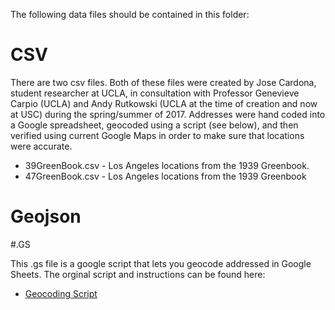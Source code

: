The following data files should be contained in this folder:

# CSV
There are two csv files. Both of these files were created by Jose Cardona, student researcher at  UCLA, in consultation with Professor Genevieve Carpio (UCLA) and Andy Rutkowski (UCLA at the time of creation and now at USC) during the spring/summer of 2017. Addresses were hand coded into a Google spreadsheet, geocoded using a script (see below), and then verified using current Google Maps in order to make sure that locations were accurate.

* 39GreenBook.csv - Los Angeles locations from the 1939 Greenbook. 
* 47GreenBook.csv - Los Angeles locations from the 1939 Greenbook

# Geojson

#.GS 

This .gs file is a google script that lets you geocode addressed in Google Sheets. The orginal script and instructions can be found here:

* [Geocoding Script](https://github.com/nuket/google-sheets-geocoding-macro)
